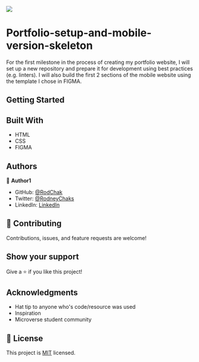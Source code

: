 ![](https://img.shields.io/badge/Microverse-blueviolet)

# Portfolio-setup-and-mobile-version-skeleton

For the first milestone in the process of creating my portfolio website, I will set up a new repository and prepare it for development using best practices (e.g. linters). I will also build the first 2 sections of the mobile website using the template I chose in FIGMA.

## Getting Started

## Built With
- HTML
- CSS
- FIGMA

## Authors

👤 **Author1**

- GitHub: [@RodChak](https://github.com/RodChak)
- Twitter: [@RodneyChaks](https://twitter.com/RodneyChaks)
- LinkedIn: [LinkedIn](https://www.linkedin.com/in/rtc97/)

## 🤝 Contributing

Contributions, issues, and feature requests are welcome!

## Show your support

Give a ⭐ if you like this project!

## Acknowledgments

- Hat tip to anyone who's code/resource was used
- Inspiration
- Microverse student community

## 📝 License

This project is [MIT](/LICENSE) licensed.